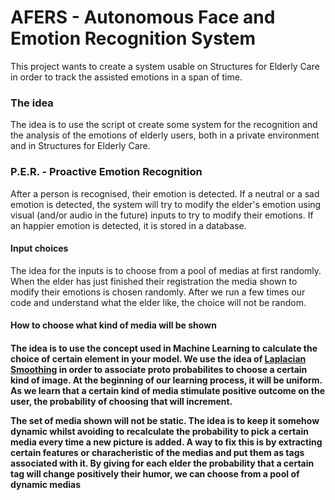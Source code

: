 # AFERS - Autonomous Face and Emotion Recognition System

This project wants to create a system usable on Structures for Elderly Care in order to track the assisted emotions in a span of time.

<h3> The idea </h3>
The idea is to use the script ot create some system for the recognition and the analysis of the emotions of elderly users, both in a private environment and in Structures for Elderly Care.

<h3> P.E.R. - Proactive Emotion Recognition </h3>

After a person is recognised, their emotion is detected. If a neutral or a sad emotion is detected, the system will try to modify the elder's emotion using visual (and/or audio in the future) inputs to try to modify their emotions. If an happier emotion is detected, it is stored in a database.

<h4> Input choices</h4>

The idea for the inputs is to choose from a pool of medias at first randomly. When the elder has just finished their registration the media shown to modify their emotions is chosen randomly. After we run a few times our code and understand what the elder like, the choice will not be random.

<h4> How to choose what kind of media will be shown <h4>

The idea is to use the concept used in Machine Learning to calculate the choice of certain element in your model. We use the idea of [Laplacian Smoothing](https://en.wikipedia.org/wiki/Additive_smoothing) in order to associate proto probabilites to choose a certain kind of image. At the beginning of our learning process, it will be uniform. As we learn that a certain kind of media stimulate positive outcome on the user, the probability of choosing that will increment.

The set of media shown will not be static. The idea is to keep it somehow dynamic whilst avoiding to recalculate the probability to pick a certain media every time a new picture is added. A way to fix this is by extracting certain features or characheristic of the medias and put them as tags associated with it. By giving for each elder the probability that a certain tag will change positively their humor, we can choose from a pool of dynamic medias